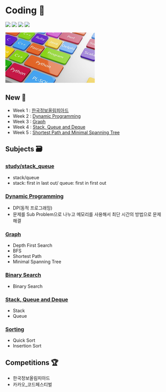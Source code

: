 # Coding 💎

 <p>
<img src=https://img.shields.io/static/v1?label=&message=Bumjin&color=blue&style=flat height=28px>
<img src=https://img.shields.io/static/v1?label=&message=Minjoon&color=blue&style=flat height=28px>
<img src=https://img.shields.io/static/v1?label=&message=JungIn&color=blue&style=flat height=28px>
<img src=https://img.shields.io/static/v1?label=&message=Yujin&color=blue&style=flat height=28px>
 </p>

<img src="docs/img1.png" width=280px>


##  New 🎅

* Week 1 : [한국정보올림피아드](competition/한국정보올림피아드)
* Week 2 : [Dynamic Programming](study/dynamic_programming)
* Week 3 : [Graph](study/graph)
* Week 4 : [Stack, Queue and Deque](study/stack_queue)
* Week 5 : [Shortest Path and Minimal Spanning Tree](study/graph)

## Subjects 🗃️
### [study/stack_queue](study/dynamic_programming)
* stack/queue
* stack: first in last out/ queue: first in first out

### [Dynamic Programming](study/dynamic_programming)
* DP(동적 프로그래밍)
* 문제를 Sub Problem으로 나누고 메모리를 사용해서 최단 시간의 방법으로 문제 해결

### [Graph](study/graph)
* Depth First Search
* BFS
* Shortest Path
* Minimal Spanning Tree

### [Binary Search](study/binary_search)
* Binary Search

### [Stack, Queue and Deque](study/stack_queue)
* Stack
* Queue

### [Sorting](study/sorting)
* Quick Sort 
* Insertion Sort



## Competitions 🏆

* 한국정보올림피아드
* 카카오_코드페스티벌

